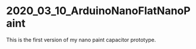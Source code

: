 # 2020_03_10_ArduinoNanoFlatNanoPaint
This is the first version of my nano paint capacitor prototype.
